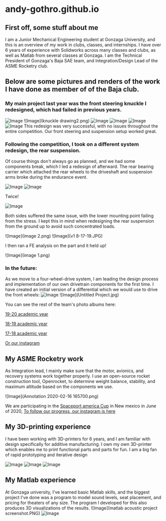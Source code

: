 # andy-gothro.github.io
## First off, some stuff about me

I am a Junior Mechanical Engineering student at Gonzaga University, and this is an overview of my work in clubs, classes, and internships. I have over 6 years of experience with Solidworks across many classes and clubs, as well as Matlab from several classes at Gonzaga. I am the Technical President of Gonzaga's Baja SAE team, and Integration/Design Lead of the ASME Rocketry club.

## Below are some pictures and renders of the work I have done as member of of the Baja club.

### My main project last year was the front steering knuckle I redesigned, which had failed in previous years.
![Image](Picture2.png)
![Image](knuckle drawing2.png)
![Image](Picture1.png)
![Image](IMG_20190223_165628.jpg)
![Image](00100dPORTRAIT_00100_BURST20190223162212570_COVER.jpg)
![Image](IMG_3094.JPG)
This redesign was very successful, with no issues throughout the entire competition. Our front steering and suspension setup worked great.

### Following the competition, I took on a different system redesign, the rear suspension.
Of course things don't always go as planned, and we had some components break, which I led a redesign of afterward.
The rear bearing carrier which attached the rear wheels to the driveshaft and suspension arms broke during the endurance event.

![Image](20190519_101742.jpg)
![Image](IMG_20190519_102107.jpg)

Twice!

![Image](IMG_20190519_131546.jpg)

Both sides suffered the same issue, with the lower mounting point failing from the stress. I kept this in mind when redesigning the rear suspension from the ground up to avoid such concentrated loads.

![Image](image 2.png)
![Image](v1 8-17-19.JPG)

I then ran a FE analysis on the part and it held up!

![Image](image 1.png)

### In the future:
As we move to a four-wheel-drive system, I am leading the design process and implementation of our own drivetrain components for the first time. I have created an initial version of a differential which we would use to drive the front wheels:
![Image](Untitled6.JPG)
![Image](Untitled Project.jpg)

You can see the rest of the team's photo albums here:

[19-20 academic year](https://photos.app.goo.gl/GVKg7iayb1dhtsLK7)

[18-19 academic year](https://photos.app.goo.gl/v7NS6NghzjfBwRsY9)

[17-18 academic year](https://photos.app.goo.gl/PrlAercuPOIZDoWB3)

[Or our instagram](https://www.instagram.com/gubajasae/)

## My ASME Rocketry work

As Integration lead, I mainly make sure that the motor, avionics, and recovery systems work together properly. I use an open-source rocket construction tool, Openrocket, to determine weight balance, stability, and maximum altitude based on the components we use. 

![Image](Annotation 2020-02-16 165700.png)

We are participating in the [Spaceport america Cup](https://www.spaceportamericacup.com/) in New mexico in June of 2020, [To follow our progress, our instagram is here](https://www.instagram.com/gonzagarocketry/)

## My 3D-printing experience

I have been working with 3D-printers for 6 years, and I am familiar with design specifically for additive manufacturing. I own my own 3D-printer which enables me to print functional parts and parts for fun. I am a big fan of rapid prototyping and iterative design

![Image](IMG_20190621_174026.jpg)
![Image](IMG_20190223_151350.jpg)
![Image](IMG_20190414_145545_423.jpg)

## My Matlab experience

At Gonzaga university, I've learned basic Matlab skills, and the biggest project I've done was a program to model sound levels, seat placement, and pricing for theaters of any size. The program I developed for this also produces 3D visualizations of the results.
![Image](matlab acoustic project screenshot.PNG)
![Image](giphy.gif)
